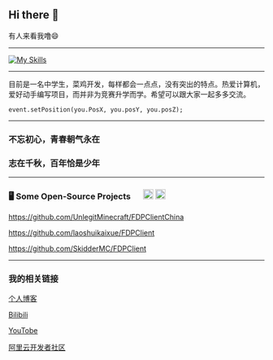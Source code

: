 ## Hi there 👋

有人来看我噜😄

---

[![My Skills](https://skillicons.dev/icons?perline=14&i=github,git,bash,devto,discord,docker,electron,git,github,githubactions,cloudflare,go,html,idea,java,ts,js,lua,php,gradle,maven,linux,md,mysql,netlify,nextjs,nginx,nodejs,planetscale,postman,py,pytorch,qt,react,redis,ros,rust,sqlite,stackoverflow,solidjs,svg,tailwind,tauri,threejs,twitter,vercel,vite,vscode,vue,workers,zig,ae,pr,au,ps,ai,net,astro,opencv,postman,powershell,react,regex,sqlite,svg,wordpress)](https://github.com/laoshuikaixue)

---

目前是一名中学生，菜鸡开发，每样都会一点点，没有突出的特点。热爱计算机，爱好动手编写项目，而并非为竞赛升学而学。希望可以跟大家一起多多交流。</summary>

`event.setPosition(you.PosX, you.posY, you.posZ);`

---

### 不忘初心，青春朝气永在

### 志在千秋，百年恰是少年

---

### 🖥️ Some Open-Source Projects &emsp; <a href="AWESOME-STARS.md"><code><img height="20" src="https://user-images.githubusercontent.com/29084184/218291263-dffd3fed-1588-4909-a67c-c8ef238bd3ee.png" alt="Give a Star" title="Give me a Star"></code></a>  <a href="https://github.com/Charmve?tab=repositories"><code><img height="20" src="https://user-images.githubusercontent.com/29084184/218291252-0bdf1a5d-aafa-45c2-8d7d-0d3f8f83cb0c.png" alt="Subscribe me" title="Subscribe me"></code>

https://github.com/UnlegitMinecraft/FDPClientChina

https://github.com/laoshuikaixue/FDPClient

https://github.com/SkidderMC/FDPClient

---

### 我的相关链接

[个人博客](https://blog.lao-shui.top)

[Bilibili](https://space.bilibili.com/516771561)

[YouTobe](https://www.youtube.com/@laoshui)

[阿里云开发者社区](https://developer.aliyun.com/profile/dtvevsc2d4xha)

<!--
**laoshuikaixue/laoshuikaixue** is a ✨ _special_ ✨ repository because its `README.md` (this file) appears on your GitHub profile.

Here are some ideas to get you started:

- 🔭 I’m currently working on ...
- 🌱 I’m currently learning ...
- 👯 I’m looking to collaborate on ...
- 🤔 I’m looking for help with ...
- 💬 Ask me about ...
- 📫 How to reach me: ...
- 😄 Pronouns: ...
- ⚡ Fun fact: ...
-->

